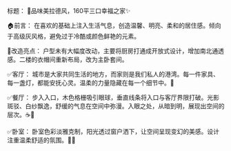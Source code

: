 
标题： 🌿品味美拉德风，160平三口幸福之家✨

🏠前言：
在喜欢的基础上注入生活气息，创造温馨、明亮、柔和的居住感。倾向于高级灰风格，避免过于冷酷或颜色鲜艳的元素。

🌈改造亮点：
户型未有大幅度改动，主要将厨房打通成开放式设计，增加南北通透感。二楼的衣帽间重新布局，改为主卧套间。

✅客厅：
城市是大家共同生活的地方，而家则是我们私人的港湾。每一件家具、每一盏灯，都能安抚心灵。温柔的力量隐藏在每一个细节中。💬

✅餐厅：
步入入口，木色格栅吸引眼球，垂直线条将入口与客厅界限打破。光影斑驳、白纱飘逸，舒缓的气息在空间中弥漫。入眼之处，从暗到明，展现出空间的层次。☕🌟

✅卧室：
卧室色彩淡雅克制，阳光透过窗户洒下，让空间呈现变幻的美感。设计注重温柔舒适的氛围。🌙💤